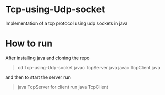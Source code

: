 # Tcp-using-Udp-socket
Implementation of a tcp protocol using udp sockets in java

# How to run
After installing java and cloning the repo
> cd Tcp-using-Udp-socket
> javac TcpServer.java
> javac TcpClient.java

and then to start the server run
  > java TcpServer
for client run
  > java TcpClient
